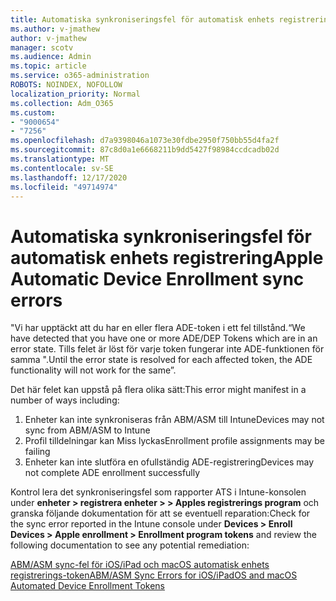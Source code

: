 ```yaml
---
title: Automatiska synkroniseringsfel för automatisk enhets registrering
ms.author: v-jmathew
author: v-jmathew
manager: scotv
ms.audience: Admin
ms.topic: article
ms.service: o365-administration
ROBOTS: NOINDEX, NOFOLLOW
localization_priority: Normal
ms.collection: Adm_O365
ms.custom:
- "9000654"
- "7256"
ms.openlocfilehash: d7a9398046a1073e30fdbe2950f750bb55d4fa2f
ms.sourcegitcommit: 87c8d0a1e6668211b9dd5427f98984ccdcadb02d
ms.translationtype: MT
ms.contentlocale: sv-SE
ms.lasthandoff: 12/17/2020
ms.locfileid: "49714974"
---
```

# <a name="apple-automatic-device-enrollment-sync-errors"></a><span data-ttu-id="a2891-102">Automatiska synkroniseringsfel för automatisk enhets registrering</span><span class="sxs-lookup"><span data-stu-id="a2891-102">Apple Automatic Device Enrollment sync errors</span></span>

<span data-ttu-id="a2891-103">"Vi har upptäckt att du har en eller flera ADE-token i ett fel tillstånd.</span><span class="sxs-lookup"><span data-stu-id="a2891-103">“We have detected that you have one or more ADE/DEP Tokens which are in an error state.</span></span> <span data-ttu-id="a2891-104">Tills felet är löst för varje token fungerar inte ADE-funktionen för samma ".</span><span class="sxs-lookup"><span data-stu-id="a2891-104">Until the error state is resolved for each affected token, the ADE functionality will not work for the same”.</span></span>

<span data-ttu-id="a2891-105">Det här felet kan uppstå på flera olika sätt:</span><span class="sxs-lookup"><span data-stu-id="a2891-105">This error might manifest in a number of ways including:</span></span>

1. <span data-ttu-id="a2891-106">Enheter kan inte synkroniseras från ABM/ASM till Intune</span><span class="sxs-lookup"><span data-stu-id="a2891-106">Devices may not sync from ABM/ASM to Intune</span></span>
2. <span data-ttu-id="a2891-107">Profil tilldelningar kan Miss lyckas</span><span class="sxs-lookup"><span data-stu-id="a2891-107">Enrollment profile assignments may be failing</span></span>
3. <span data-ttu-id="a2891-108">Enheter kan inte slutföra en ofullständig ADE-registrering</span><span class="sxs-lookup"><span data-stu-id="a2891-108">Devices may not complete ADE enrollment successfully</span></span>

<span data-ttu-id="a2891-109">Kontrol lera det synkroniseringsfel som rapporter ATS i Intune-konsolen under **enheter > registrera enheter > > Apples registrerings program** och granska följande dokumentation för att se eventuell reparation:</span><span class="sxs-lookup"><span data-stu-id="a2891-109">Check for the sync error reported in the Intune console under **Devices > Enroll Devices > Apple enrollment > Enrollment program tokens** and review the following documentation to see any potential remediation:</span></span>

[<span data-ttu-id="a2891-110">ABM/ASM sync-fel för iOS/iPad och macOS automatisk enhets registrerings-token</span><span class="sxs-lookup"><span data-stu-id="a2891-110">ABM/ASM Sync Errors for iOS/iPadOS and macOS Automated Device Enrollment Tokens</span></span>](https://docs.microsoft.com/mem/intune/enrollment/troubleshoot-ios-enrollment-errors#resolutions-when-syncing-tokens-between-intune-and-abmasm-for-automated-device-enrollment)
